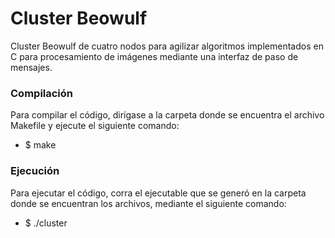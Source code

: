 # Cluster Beowulf

Cluster Beowulf de cuatro nodos para agilizar algoritmos implementados en C para procesamiento de imágenes mediante una interfaz de paso de mensajes.

### Compilación
Para compilar el código, dirígase a la carpeta donde se encuentra el archivo Makefile y ejecute el siguiente comando: 
* $ make

### Ejecución
Para ejecutar el código, corra el ejecutable que se generó en la carpeta donde se encuentran los archivos, mediante el siguiente comando: 
* $ ./cluster

